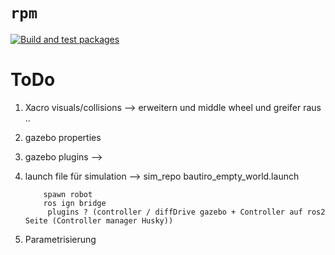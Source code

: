 # `rpm`

[![Build and test packages](https://github.boschdevcloud.com/BAUTIRO/rpm/actions/workflows/build.yml/badge.svg)](https://github.boschdevcloud.com/BAUTIRO/rpm/actions/workflows/build.yml)

# ToDo

1. Xacro visuals/collisions  --> erweitern und middle wheel und greifer raus ..
2. gazebo properties
3. gazebo plugins            -->
4. launch file für simulation --> sim_repo
          bautiro_empty_world.launch

           spawn robot
           ros ign bridge
            plugins ? (controller / diffDrive gazebo + Controller auf ros2 Seite (Controller manager Husky))

5. Parametrisierung
